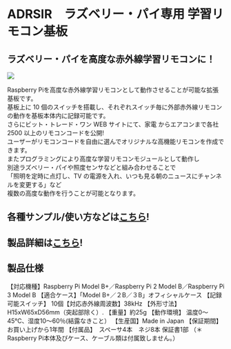 # ADRSIR　ラズベリー・パイ専用 学習リモコン基板

## ラズベリー・パイを高度な赤外線学習リモコンに！ 
![](https://bit-trade-one.co.jp/wp/wp-content/uploads/2017/12/971809643c77bf0f16eb5f0663ed0802.png)  

Raspberry Piを高度な赤外線学習リモコンとして動作させることが可能な拡張基板です。  
基板上に 10 個のスイッチを搭載し、それぞれスイッチ毎に外部赤外線リモコンの動作を基板本体内に記録可能です。  
さらにビット・トレード・ワン WEB サイトにて、家電 からエアコンまで各社 2500 以上のリモコンコードを公開!  
ユーザーがリモコンコードを自由に選んでオリジナルな高機能リモコンを作成できます。  
またプログラミングにより高度な学習リモコンモジュールとして動作し  
別途ラズベリー・パイや照度センサなどと組み合わせることで  
「照明を定時に点灯し、TV の電源を入れ、いつも見る朝のニュースにチャンネルを変更する」など  
複数の高度な動作を行うことが可能となります。  

## 各種サンプル/使い方などは[こちら](https://github.com/bit-trade-one/ADRSIR_RaspberryPi_IR_Leaning_Controller/tree/master/Sample)!

## 製品詳細は[こちら](https://bit-trade-one.co.jp/product/module/adrsir/)!

## 製品仕様

【対応機種】Raspberry Pi Model B+／Raspberry Pi 2 Model B／Raspberry Pi 3 Model B
【適合ケース】「Model B+／２B／３B」オフィシャルケース
【記録可能スイッチ】 10個【対応赤外線周波数】38kHz
【外形寸法】H15xW65xD56mm（突起部除く）.
【重量】約25g
【動作環境】 温度0～45℃、湿度10～60％(結露なきこと）
【生産国】Made in Japan
【保証期間】お買い上げから1年間
【付属品】　スペーサ4本　ネジ8本 保証書1部
 （＊Raspberry Pi本体及びケース、ケーブル類は付属致しません。）
